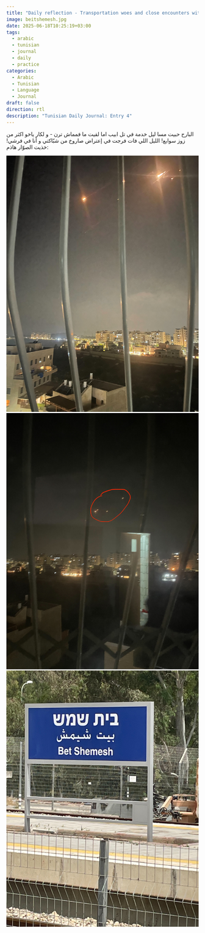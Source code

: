 ```yaml
---
title: "Daily reflection - Transportation woes and close encounters with Iranian missiles"
image: beitshemesh.jpg
date: 2025-06-18T10:25:19+03:00
tags:
  - arabic
  - tunisian
  - journal
  - daily
  - practice
categories:
  - Arabic
  - Tunisian
  - Language
  - Journal
draft: false
direction: rtl
description: "Tunisian Daily Journal: Entry 4"
---
```

البارح حبيت مسا ليل خدمة في تل ابيب اما لقيت ما فمماش ترن - و لكار ياخو اكثر من زوز سوايع! الليل اللي فات فرجت في إعتراض صاروخ من شبّاكتي و أنا في فرشي!  خذيت الصوّار هاذم:

![a present from Iran](missile1.jpeg)![some more gifts from Persia](missile.jpeg)![the train station in Beit Shemesh now closed](beitshemeshtrain.jpg)
